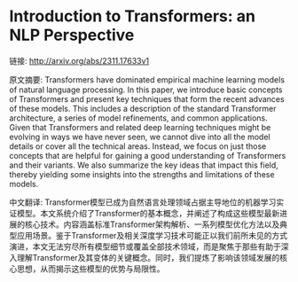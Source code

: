 # Introduction to Transformers: an NLP Perspective

链接: http://arxiv.org/abs/2311.17633v1

原文摘要:
Transformers have dominated empirical machine learning models of natural
language processing. In this paper, we introduce basic concepts of Transformers
and present key techniques that form the recent advances of these models. This
includes a description of the standard Transformer architecture, a series of
model refinements, and common applications. Given that Transformers and related
deep learning techniques might be evolving in ways we have never seen, we
cannot dive into all the model details or cover all the technical areas.
Instead, we focus on just those concepts that are helpful for gaining a good
understanding of Transformers and their variants. We also summarize the key
ideas that impact this field, thereby yielding some insights into the strengths
and limitations of these models.

中文翻译:
Transformer模型已成为自然语言处理领域占据主导地位的机器学习实证模型。本文系统介绍了Transformer的基本概念，并阐述了构成这些模型最新进展的核心技术。内容涵盖标准Transformer架构解析、一系列模型优化方法以及典型应用场景。鉴于Transformer及相关深度学习技术可能正以我们前所未见的方式演进，本文无法穷尽所有模型细节或覆盖全部技术领域，而是聚焦于那些有助于深入理解Transformer及其变体的关键概念。同时，我们提炼了影响该领域发展的核心思想，从而揭示这些模型的优势与局限性。
